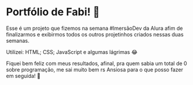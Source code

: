 # Portfólio de Fabi! 🎉 

Esse é um projeto que fizemos na semana #ImersãoDev da Alura afim de finalizarmos e exibirmos todos os outros projetinhos criados nessas duas semanas.

Utilizei: HTML; CSS; JavaScript e algumas lágrimas 😂 

Fiquei bem feliz com meus resultados, afinal, pra quem sabia um total de 0 sobre programação, me sai muito bem rs Ansiosa para o que posso fazer em seguida! 🤩
